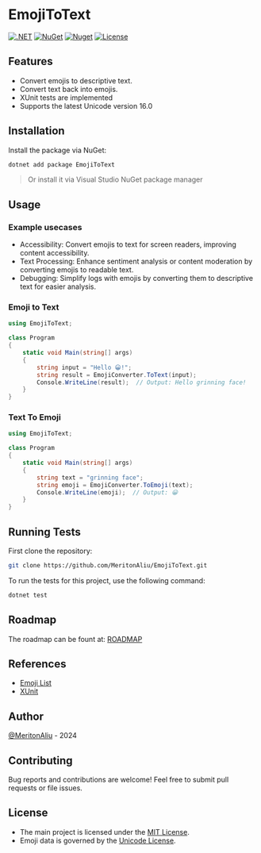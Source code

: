 # EmojiToText

[![.NET](https://github.com/MeritonAliu/EmojiToText/actions/workflows/dotnet.yml/badge.svg)](https://github.com/MeritonAliu/EmojiToText/actions/workflows/dotnet.yml)
[![NuGet](https://img.shields.io/nuget/v/EmojiToText.svg)](https://www.nuget.org/packages/EmojiToText/)
[![Nuget](https://img.shields.io/nuget/dt/EmojiToText)](https://www.nuget.org/packages/EmojiToText/)
[![License](https://img.shields.io/github/license/MeritonAliu/EmojiToText)](LICENSE)


## Features

- Convert emojis to descriptive text.
- Convert text back into emojis.
- XUnit tests are implemented
- Supports the latest Unicode version 16.0

## Installation

Install the package via NuGet:

```bash
dotnet add package EmojiToText
```

> Or install it via Visual Studio NuGet package manager

## Usage

### Example usecases

- Accessibility: Convert emojis to text for screen readers, improving content accessibility.
- Text Processing: Enhance sentiment analysis or content moderation by converting emojis to readable text.
- Debugging: Simplify logs with emojis by converting them to descriptive text for easier analysis.

### Emoji to Text

```cs
using EmojiToText;

class Program
{
    static void Main(string[] args)
    {
        string input = "Hello 😀!";
        string result = EmojiConverter.ToText(input);
        Console.WriteLine(result);  // Output: Hello grinning face!
    }
}
```

### Text To Emoji

```cs
using EmojiToText;

class Program
{
    static void Main(string[] args)
    {
        string text = "grinning face";
        string emoji = EmojiConverter.ToEmoji(text);
        Console.WriteLine(emoji);  // Output: 😀
    }
}
```

## Running Tests

First clone the repository:

```bash
git clone https://github.com/MeritonAliu/EmojiToText.git
```

To run the tests for this project, use the following command:

```bash
dotnet test
```

## Roadmap

The roadmap can be fount at: [ROADMAP](ROADMAP.md)

## References

- [Emoji List](https://github.com/muan/unicode-emoji-json)
- [XUnit](https://xunit.net)

## Author

[@MeritonAliu](https://github.com/MeritonAliu) - 2024

## Contributing

Bug reports and contributions are welcome! Feel free to submit pull requests or file issues.

## License

- The main project is licensed under the [MIT License](LICENSE).
- Emoji data is governed by the [Unicode License](UNICODE_LICENSE).
